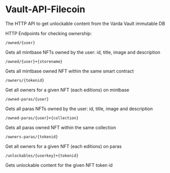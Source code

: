 # Vault-API-Filecoin
 The HTTP API to get unlockable content from the Varda Vault immutable DB
 
 HTTP Endpoints for checking ownership:
 
 `/owned/{user}`
 
 Gets all mintbase NFTs owned by the user: id, title, image and description
 
 `/owned/{user}+{storename}`
  
 Gets all mintbase owned NFT within the same smart contract
 
 `/owners/{tokenid}`
 
 Get all owners for a given NFT (each editions) on mintbase
 
  `/owned-paras/{user}`
 
 Gets all paras NFTs owned by the user: id, title, image and description
 
 `/owned-paras/{user}+{collection}`
  
 Gets all paras owned NFT within the same collection
 
 `/owners-paras/{tokenid}`
 
 Get all owners for a given NFT (each editions) on paras

`/unlockables/{userkey}+{tokenid}`

Gets unlockable content for the given NFT token id
